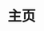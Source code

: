 ---
home: true
layout: BlogHome
icon: home
title: 主页
hero: false
heroImage: /logo.svg
heroText: 404的博客
heroFullScreen: false
tagline: 分享知识-分享快乐
article: false

projects:
  - icon: circle-question
    name: RAG
    link: /zh/category/rag/

  - icon: circle-question
    name: 语言模型
    link: /zh/category/语言模型/

  - icon: gem
    name: 提示技术
    link: /zh/category/提示技术/

  - icon: splotch
    name: 微调技术
    link: /zh/category/微调技术/

  - icon: signs-post
    name: 评估方法
    link: /zh/category/评估方法/

  - icon: gears
    name: 数据集
    link: /zh/category/数据集/

  - icon: puzzle-piece
    name: 大模型推理
    link: /zh/category/大模型推理/

  - icon: puzzle-piece
    name: Token
    link: /zh/category/token/

footer: 分享知识-分享快乐
copyright: HUSTAI
---